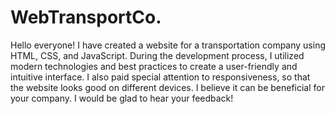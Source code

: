 # WebTransportCo.

Hello everyone! I have created a website for a transportation company using HTML, CSS, and JavaScript. During the development process, I utilized modern technologies and best practices to create a user-friendly and intuitive interface. I also paid special attention to responsiveness, so that the website looks good on different devices. I believe it can be beneficial for your company. I would be glad to hear your feedback!
